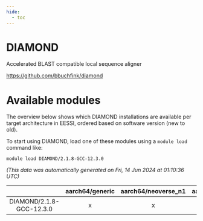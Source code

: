 ```yaml
---
hide:
  - toc
---
```


DIAMOND
=======


Accelerated BLAST compatible local sequence aligner

https://github.com/bbuchfink/diamond
# Available modules


The overview below shows which DIAMOND installations are available per target architecture in EESSI, ordered based on software version (new to old).

To start using DIAMOND, load one of these modules using a `module load` command like:

```shell
module load DIAMOND/2.1.8-GCC-12.3.0
```

*(This data was automatically generated on Fri, 14 Jun 2024 at 01:10:36 UTC)*  

| |aarch64/generic|aarch64/neoverse_n1|aarch64/neoverse_v1|x86_64/generic|x86_64/amd/zen2|x86_64/amd/zen3|x86_64/intel/haswell|x86_64/intel/skylake_avx512|
| :---: | :---: | :---: | :---: | :---: | :---: | :---: | :---: | :---: |
|DIAMOND/2.1.8-GCC-12.3.0|x|x|x|x|x|x|x|x|

